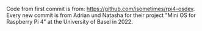 Code from first commit is from: https://github.com/isometimes/rpi4-osdev.
Every new commit is from Adrian und Natasha for their project "Mini OS for Raspberry Pi 4" at the University of Basel in 2022.
